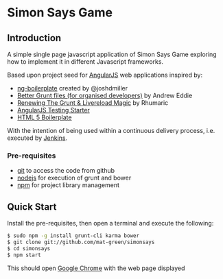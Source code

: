 # Simon Says Game

## Introduction
A simple single page javascript application of Simon Says Game exploring how to 
implement it in different Javascript frameworks.

Based upon project seed for [AngularJS](angularjs) web applications inspired by:

* [ng-boilerplate][ngbp] created by @joshdmiller
* [Better Grunt files (for organised developers)][eddify] by Andrew Eddie
* [Renewing The Grunt & Livereload Magic][rhumaric] by Rhumaric
* [AngularJS Testing Starter][mknabe]
* [HTML 5 Boilerplate][html5boilerplate]

With the intention of being used within a continuous delivery process, i.e.
executed by [Jenkins][jenkins].

### Pre-requisites

* [git][git] to access the code from github
* [nodejs][node] for execution of grunt and bower
* [npm][npm] for project library management

## Quick Start

Install the pre-requisites, then open a terminal and execute the following:

```sh
$ sudo npm -g install grunt-cli karma bower
$ git clone git://github.com/mat-green/simonsays
$ cd simonsays
$ npm start
```

This should open [Google Chrome][chrome] with the web page displayed


[angularjs]: http://angularjs.org
[bower]: http://bower.io
[chrome]: https://www.google.com/chrome/
[eddify]: http://eddify.me/posts/better-grunt-files-for-organised-developers.html
[git]: http://git-scm.com/
[gruntjs]: http://gruntjs.org
[html5boilerplate]: https://html5boilerplate.com/
[jasmine]: http://pivotal.github.com/jasmine/
[jenkins]: https://jenkins-ci.org/
[karma]: http://karma-runner.github.io
[mknabe]: https://github.com/mknabe/angular-testing-starter
[ngbp]: http://bit.ly/ngBoilerplate
[npm]: https://www.npmjs.org/
[node]: http://nodejs.org
[protractor]: https://github.com/angular/protractor
[rhumaric]: http://rhumaric.com/2013/07/renewing-the-grunt-livereload-magic/
[yaas]: http://github.com/New-Edge-Engineering/yet-another-angularjs-seed/issues
